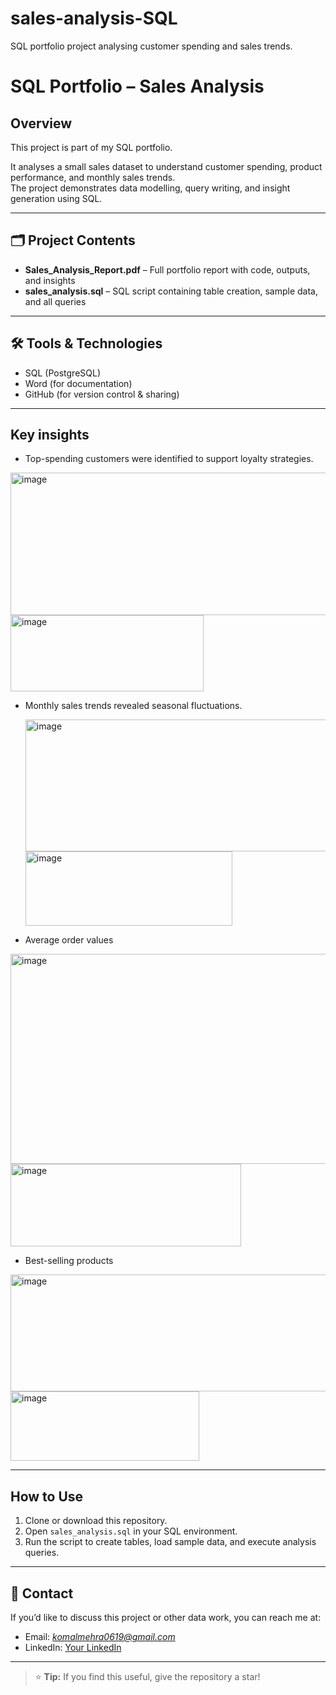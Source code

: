 # sales-analysis-SQL
SQL portfolio project analysing customer spending and sales trends.

# SQL Portfolio – Sales Analysis
##  Overview
This project is part of my SQL portfolio.  

It analyses a small sales dataset to understand customer spending, product performance, and monthly sales trends.  
The project demonstrates data modelling, query writing, and insight generation using SQL.

---

## 🗂️ Project Contents
- **Sales_Analysis_Report.pdf** – Full portfolio report with code, outputs, and insights  
- **sales_analysis.sql** – SQL script containing table creation, sample data, and all queries

---

## 🛠️ Tools & Technologies
- SQL (PostgreSQL)  
- Word (for documentation)  
- GitHub (for version control & sharing)

---

##   Key insights

- Top-spending customers were identified to support loyalty strategies.

 <img width="647" height="228" alt="image" src="https://github.com/user-attachments/assets/944f9dfc-9e9e-4228-9076-8b0348fad86b" />


 <img width="309" height="122" alt="image" src="https://github.com/user-attachments/assets/63c6dfa5-e61f-42d4-8dbf-d355caedbc2a" />

- Monthly sales trends revealed seasonal fluctuations.

  <img width="677" height="211" alt="image" src="https://github.com/user-attachments/assets/9348f874-238a-4ff6-965e-f215b88e3f3e" />


  <img width="331" height="119" alt="image" src="https://github.com/user-attachments/assets/29e65bd6-2670-4136-8b73-62f73f8b74ee" />

- Average order values

<img width="696" height="336" alt="image" src="https://github.com/user-attachments/assets/a97a2384-19e8-457e-9a17-ab468c38daf5" />


<img width="369" height="132" alt="image" src="https://github.com/user-attachments/assets/9549ef83-2ba7-47e6-9a95-5a808ac03df6" />

- Best-selling products

<img width="548" height="187" alt="image" src="https://github.com/user-attachments/assets/c9ba56c8-efa0-4dd8-9c53-a1e60cf22ba8" />


<img width="302" height="111" alt="image" src="https://github.com/user-attachments/assets/b2bfd6e2-6c64-480b-8b10-9771da8c3254" />

---

##  How to Use
1. Clone or download this repository.  
2. Open `sales_analysis.sql` in your SQL environment.  
3. Run the script to create tables, load sample data, and execute analysis queries.

---

## 📧 Contact
If you’d like to discuss this project or other data work, you can reach me at:
- Email: *komalmehra0619@gmail.com*
- LinkedIn: [Your LinkedIn](linkedin.com/in/komal-mehra19)

---

> ⭐ **Tip:** If you find this useful, give the repository a star!
